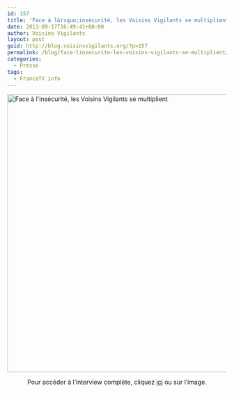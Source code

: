 ```yaml
---
id: 157
title: 'Face à l&rsquo;insécurité, les Voisins Vigilants se multiplient'
date: 2013-09-17T16:49:41+00:00
author: Voisins Vigilants
layout: post
guid: http://blog.voisinsvigilants.org/?p=157
permalink: /blog/face-linsecurite-les-voisins-vigilants-se-multiplient/
categories:
  - Presse
tags:
  - FranceTV info
---
```

<a title="Interview complète" href="http://blog.voisinsvigilants.org/presse/wp-content/uploads/sites/5/2014/09/Article-Web-Francetv-info.jpg" target="_blank"><img class="size-full wp-image-158 aligncenter" src="./../../images/2014/09/Short-Article-Web-Francetv-info.jpg" alt="Face à l'insécurité, les Voisins Vigilants se multiplient" width="662" height="638" /></a>

<p style="text-align: center">
  Pour accéder à l&rsquo;interview complète, cliquez <a href="http://blog.voisinsvigilants.org/presse/wp-content/uploads/sites/5/2014/09/Article-Web-Francetv-info.jpg" target="_blank">ici</a> ou sur l&rsquo;image.
</p>
